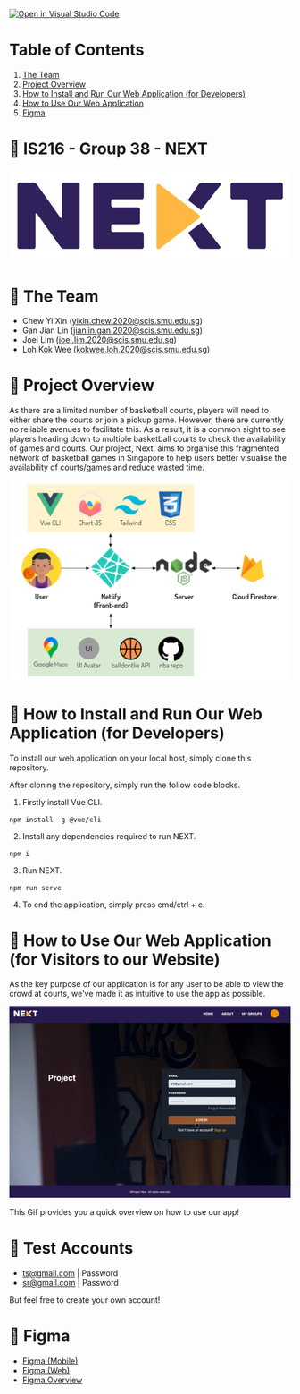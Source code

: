 [![Open in Visual Studio Code](https://classroom.github.com/assets/open-in-vscode-f059dc9a6f8d3a56e377f745f24479a46679e63a5d9fe6f495e02850cd0d8118.svg)](https://classroom.github.com/online_ide?assignment_repo_id=453407&assignment_repo_type=GroupAssignmentRepo)

# Table of Contents
1. [ The Team ](#team)
2. [ Project Overview ](#overview)
3. [ How to Install and Run Our Web Application (for Developers) ](#installation)
4. [ How to Use Our Web Application ](#visitors)
5. [ Figma ](#figma)

<a id="top"></a>
# 🏀 IS216 - Group 38 - NEXT
![Next Logo](./READMEassets/nextlogo3.png)

<a id="team"></a>
# 🏀 The Team ##
* Chew Yi Xin (yixin.chew.2020@scis.smu.edu.sg)
* Gan Jian Lin (jianlin.gan.2020@scis.smu.edu.sg)
* Joel Lim (joel.lim.2020@scis.smu.edu.sg)
* Loh Kok Wee (kokwee.loh.2020@scis.smu.edu.sg)


<a id="overview"></a>
# 🏀 Project Overview #
As there are a limited number of basketball courts, players will need to either share the courts or join a pickup game. However, there are currently no reliable avenues to facilitate this. As a result, it is a common sight to see players heading down to multiple basketball courts to check the availability of games and courts. Our project, Next, aims to organise this fragmented network of basketball games in Singapore to help users better visualise the availability of courts/games and reduce wasted time.


![Architecture Diagram](./READMEassets/solutionarchitecture.png)

<a id="installation"></a>
# 🏀 How to Install and Run Our Web Application (for Developers) ##
To install our web application on your local host, simply clone this repository.

After cloning the repository, simply run the follow code blocks.
1. Firstly install Vue CLI.
```
npm install -g @vue/cli
```
2. Install any dependencies required to run NEXT.
```
npm i
```
3. Run NEXT.
```
npm run serve
```
4. To end the application, simply press cmd/ctrl + c.



<a id="visitors"></a>
# 🏀 How to Use Our Web Application (for Visitors to our Website) ##
As the key purpose of our application is for any user to be able to view the crowd at courts, we've made it as intuitive to use the app as possible. 

![image description](./READMEassets/walkthrough.gif)

This Gif provides you a quick overview on how to use our app!


# 🏀 Test Accounts ##
* ts@gmail.com | Password
* sr@gmail.com | Password

But feel free to create your own account!

<a id="figma"></a>
# 🏀 Figma ##
<!-- * FEEL FREE to **add more things** into this **README** -->
* [Figma (Mobile)](https://www.figma.com/proto/O5EaYzT19cAZYyO9pd1L1d/NEXT?page-id=113%3A41&node-id=266%3A76&viewport=241%2C48%2C0.17&scaling=scale-down&starting-point-node-id=266%3A76&show-proto-sidebar=1)
* [Figma (Web)](https://www.figma.com/proto/O5EaYzT19cAZYyO9pd1L1d/NEXT?page-id=113%3A41&node-id=339%3A1375&viewport=241%2C48%2C0.17&scaling=scale-down&starting-point-node-id=339%3A1375&show-proto-sidebar=1)
* [Figma Overview](https://www.figma.com/file/O5EaYzT19cAZYyO9pd1L1d/NEXT?node-id=113%3A41)


<!-- # 🏀 Useful Resources ##
* [**Markdown** Cheat Sheet](https://www.markdownguide.org/cheat-sheet/)
* [**GOOD** README Example 1](https://github.com/testing-library/cypress-testing-library)
* [**GOOD** README Example 2](https://github.com/typeorm/typeorm)
* [**GOOD** README Example 3](https://github.com/amark/gun)
* [**GOOD** README Example 4](https://github.com/google/leveldb) -->
